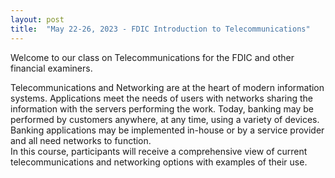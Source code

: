```yaml
---
layout: post
title:  "May 22-26, 2023 - FDIC Introduction to Telecommunications"
---
```

Welcome to our class on Telecommunications for the FDIC and other financial examiners. 

Telecommunications and Networking are at the heart of modern information systems.  Applications meet the needs of users with networks sharing the
information with the servers performing the work.  Today, banking may be performed by customers anywhere, at any time, using a variety of devices.  Banking applications may be implemented in-house or by a service provider and all need networks to function.  
In this course, participants will 
receive a comprehensive view of current telecommunications and networking options with examples of their use.

